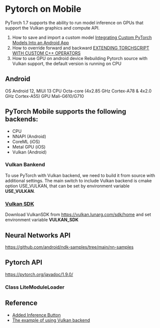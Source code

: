 # Pytorch on Mobile

PyTorch 1.7 supports the ability to run model inference on GPUs that support the Vulkan graphics and compute API.

1. How to save and import a custom model
   [Integrating Custom PyTorch Models Into an Android App](https://medium.com/mlearning-ai/integrating-custom-pytorch-models-into-an-android-app-a2cdfce14fe8)
2. How to override forward and backward
   [EXTENDING TORCHSCRIPT WITH CUSTOM C++ OPERATORS](https://pytorch.org/tutorials/advanced/torch_script_custom_ops.html)
3. How to use GPU on android device
   Rebuilding Pytorch source with Vulkan support, the default version is running on CPU

## Android

OS	Android 12, MIUI 13
CPU	Octa-core (4x2.85 GHz Cortex-A78 & 4x2.0 GHz Cortex-A55)
GPU	Mali-G610/G710

## PyTorch Mobile supports the following backends:

- CPU
- NNAPI (Android)
- CoreML (iOS)
- Metal GPU (iOS)
- Vulkan (Android)

### Vulkan Bankend

To use PyTorch with Vulkan backend, we need to build it from source with additional settings.
The main switch to include Vulkan backend is cmake option USE_VULKAN, that can be set by environment variable **USE_VULKAN**.

### [Vulkan SDK](https://pytorch.org/tutorials/prototype/vulkan_workflow.html)

Download VulkanSDK from https://vulkan.lunarg.com/sdk/home and set environment variable **VULKAN_SDK**

## Neural Networks API

https://github.com/android/ndk-samples/tree/main/nn-samples

## Pytorch API

<https://pytorch.org/javadoc/1.9.0/>

### Class LiteModuleLoader


## Reference

- [Added Inference Button](https://github.com/pytorch/workshops/tree/master/PTMobileWalkthruAndroid/app)
- [The example of using Vulkan backend](https://github.com/pytorch/pytorch/blob/main/android/test_app/app/src/main/java/org/pytorch/testapp/MainActivity.java#L133)